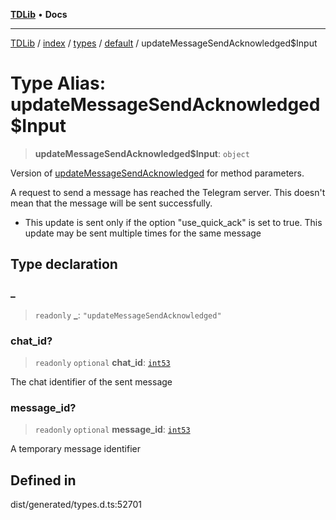 [**TDLib**](../../../../../../README.md) • **Docs**

***

[TDLib](../../../../../../modules.md) / [index](../../../../../README.md) / [types](../../../README.md) / [default](../README.md) / updateMessageSendAcknowledged$Input

# Type Alias: updateMessageSendAcknowledged$Input

> **updateMessageSendAcknowledged$Input**: `object`

Version of [updateMessageSendAcknowledged](updateMessageSendAcknowledged.md) for method parameters.

A request to send a message has reached the Telegram server. This doesn't mean that the message will be sent successfully.

- This update is sent only if the option "use_quick_ack" is set to true. This update may be sent multiple times for the same message

## Type declaration

### \_

> `readonly` **\_**: `"updateMessageSendAcknowledged"`

### chat\_id?

> `readonly` `optional` **chat\_id**: [`int53`](int53-1.md)

The chat identifier of the sent message

### message\_id?

> `readonly` `optional` **message\_id**: [`int53`](int53-1.md)

A temporary message identifier

## Defined in

dist/generated/types.d.ts:52701

